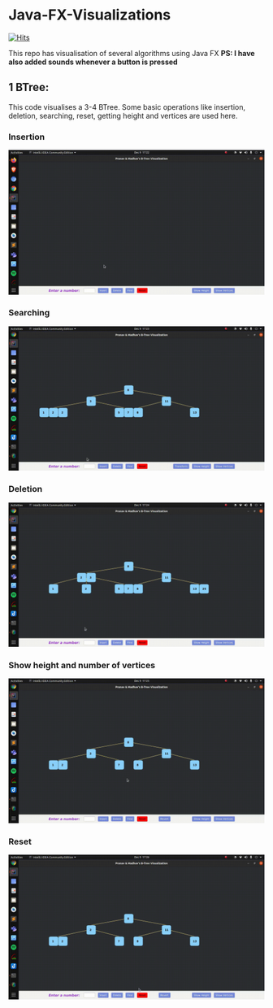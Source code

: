 # Java-FX-Visualizations

[![Hits](https://hits.seeyoufarm.com/api/count/incr/badge.svg?url=https%3A%2F%2Fgithub.com%2Fps428%2FJava-FX-Visualizations&count_bg=%2317DAED&title_bg=%23555555&icon=probot.svg&icon_color=%23E7E7E7&title=Views&edge_flat=false)](https://hits.seeyoufarm.com)

This repo has visualisation of several algorithms using Java FX
**PS: I have also added sounds whenever a button is pressed**

## 1 BTree: 
This code visualises a 3-4 BTree. Some basic operations like insertion, deletion, searching, reset, getting height and vertices are used here. 

### Insertion
![](/Images/BTree/Insertion.gif)


### Searching
![](/Images/BTree/Searching.gif)


### Deletion
![](/Images/BTree/Deletion.gif)


### Show height and number of vertices
![](/Images/BTree/ShowHeight.gif)


### Reset
![](/Images/BTree/Reset.gif)

